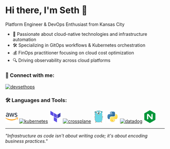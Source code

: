 # Hi there, I'm Seth 👋
Platform Engineer & DevOps Enthusiast from Kansas City
- 🚀 Passionate about cloud-native technologies and infrastructure automation
- 🛠 Specializing in GitOps workflows & Kubernetes orchestration
- 💰 FinOps practitioner focusing on cloud cost optimization
- 🔍 Driving observability across cloud platforms

### 🤝 Connect with me:

<a href="https://linkedin.com/in/devsethops" target="blank"><img align="center" src="https://raw.githubusercontent.com/rahuldkjain/github-profile-readme-generator/master/src/images/icons/Social/linked-in-alt.svg" alt="devsethops" height="30" width="40" /></a>

### 🛠 Languages and Tools:
<a href="https://aws.amazon.com" target="_blank" rel="noreferrer"><img src="https://raw.githubusercontent.com/devicons/devicon/master/icons/amazonwebservices/amazonwebservices-original-wordmark.svg" alt="aws" width="40" height="40"/></a>
<a href="https://kubernetes.io" target="_blank" rel="noreferrer"><img src="https://www.vectorlogo.zone/logos/kubernetes/kubernetes-icon.svg" alt="kubernetes" width="40" height="40"/></a>
<a href="https://www.terraform.io" target="_blank" rel="noreferrer"><img src="https://raw.githubusercontent.com/devicons/devicon/master/icons/terraform/terraform-original.svg" alt="terraform" width="40" height="40"/></a>
<a href="https://crossplane.io" target="_blank" rel="noreferrer"><img src="https://www.crossplane.io/_next/static/media/crossplane-logo.06ff3258.svg" alt="crossplane" width="40" height="40"/></a> 
<a href="https://golang.org" target="_blank" rel="noreferrer"><img src="https://raw.githubusercontent.com/devicons/devicon/master/icons/go/go-original.svg" alt="go" width="40" height="40"/></a>
<a href="https://www.python.org" target="_blank" rel="noreferrer"><img src="https://raw.githubusercontent.com/devicons/devicon/master/icons/python/python-original.svg" alt="python" width="40" height="40"/></a>
<a href="https://www.datadoghq.com" target="_blank" rel="noreferrer"><img src="https://www.vectorlogo.zone/logos/datadoghq/datadoghq-icon.svg" alt="datadog" width="40" height="40"/></a>
<a href="https://www.nginx.com" target="_blank" rel="noreferrer"><img src="https://raw.githubusercontent.com/devicons/devicon/master/icons/nginx/nginx-original.svg" alt="nginx" width="40" height="40"/></a>

---
*"Infrastructure as code isn't about writing code; it's about encoding business practices."*
